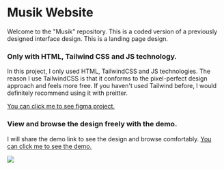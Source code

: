 <h1 >Musik Website</h1>

<p>Welcome to the "Musik" repository. This is a coded version of a previously designed interface design. This is a landing page design.</p>
<h3>Only with HTML, Tailwind CSS and JS technology.</h3>
<p>In this project, I only used HTML, TailwindCSS and JS technologies. The reason I use TailwindCSS is that it conforms to the pixel-perfect design approach and feels more free. If you haven't used Tailwind before, I would definitely recommend using it with preitter.</p> 
<a href="https://www.figma.com/file/H10hHf84jVMuEVV9FBwmgj/Musik-Concert-Landing-Page-(Community)?node-id=905%3A165&t=wSd297aMcAdXBWfh-1" target="_blank">You can click me to see figma project.</a></p>

<h3>View and browse the design freely with the demo.</h3>
<p>I will share the demo link to see the design and browse comfortably. <a href="https://musik-site.vercel.app/" target="_blank">You can click me to see the demo.</a></p>

<img src="https://i.hizliresim.com/tnq1a04.png">
